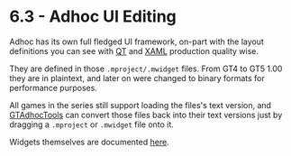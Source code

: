 # 6.3 - Adhoc UI Editing
Adhoc has its own full fledged UI framework, on-part with the layout definitions you can see with [QT](https://www.qt.io/) and [XAML](https://docs.microsoft.com/en-us/dotnet/desktop/wpf/xaml) production quality wise.

They are defined in those `.mproject/.mwidget` files. From GT4 to GT5 1.00 they are in plaintext, and later on were changed to binary formats for performance purposes. 

All games in the series still support loading the files's text version, and [GTAdhocTools](https://github.com/Nenkai/GTAdhocTools) can convert those files back into their text versions just by dragging a `.mproject` or `.mwidget` file onto it.

Widgets themselves are documented [here](https://github.com/Nenkai/GT-File-Specifications-Documentation/tree/master/Docs/UIDocs).

